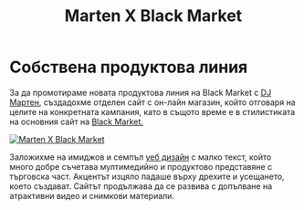 ﻿---
layout: post
order: 22
rel: /about/blackmarket/web-design-marten
service: /services/web-design
project: /portfolio/blackmarket
header: compact
display: summary cover
title: Marten X Black Market 
description: Заложихме на имиджов и семпъл уеб дизайн с малко текст, който много добре съчетава мултимедийно и продуктово представяне с търговска част.
summary: Заложихме на имиджов и семпъл сайт с малко текст, който много добре съчетава мултимедийно и продуктово представяне с търговска част. Акцентът изцяло падаше върху дрехите ушити от Black Market и усещането, което създават. Сайтът продължава да се развива с допълване на атрактивни видео и снимкови материали. 
image: /business/blackmarket/marten.jpg
---
# Собствена продуктова линия
За да промотираме новата продуктова линия на Black Market с [DJ Мартен](http://marten.blackmarket.bg/), създадохме отделен сайт с он-лайн магазин, който отговаря на целите на конкретната кампания, като в същото време е в стилистиката на основния сайт на [Black Market.](http://blackmarket.bg/) 

[![Marten X Black Market](/business/blackmarket/marten.jpg)](http://marten.blackmarket.bg/)

Заложихме на имиджов и семпъл [уеб дизайн](./../../маркетинг/уеб-дизайн.html) с малко текст, който много добре съчетава мултимедийно и продуктово представяне с търговска част. Акцентът изцяло падаше върху дрехите и усещането, което създават. Сайтът продължава да се развива с допълване на атрактивни видео и снимкови материали.

